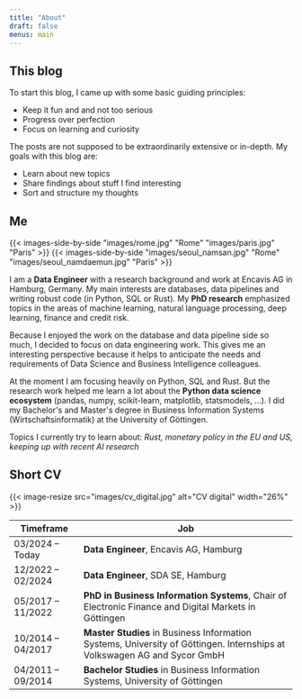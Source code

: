 ```yaml
---
title: "About"
draft: false
menus: main
---
```


## This blog

To start this blog, I came up with some basic guiding principles:
- Keep it fun and and not too serious
- Progress over perfection
- Focus on learning and curiosity

The posts are not supposed to be extraordinarily extensive or in-depth. My goals with this blog are: 

- Learn about new topics
- Share findings about stuff I find interesting
- Sort and structure my thoughts

## Me

{{< images-side-by-side "images/rome.jpg" "Rome" "images/paris.jpg" "Paris" >}}
{{< images-side-by-side "images/seoul_namsan.jpg" "Rome" "images/seoul_namdaemun.jpg" "Paris" >}}

I am a **Data Engineer** with a research background and work at Encavis AG in Hamburg, Germany.
My main interests are databases, data pipelines and writing robust code (in Python, SQL or Rust).
My **PhD research** emphasized topics in the areas of machine learning, natural language processing, deep learning, finance and credit risk. 

Because I enjoyed the work on the database and data pipeline side so much, I decided to focus on data engineering work.
This gives me an interesting perspective because it helps to anticipate the needs and requirements of Data Science and Business Intelligence colleagues.

At the moment I am focusing heavily on Python, SQL and Rust.
But the research work helped me learn a lot about the **Python data science ecosystem** (pandas, numpy, scikit-learn, matplotlib, statsmodels, ...).
I did my Bachelor's and Master's degree in Business Information Systems (Wirtschaftsinformatik) at the University of Göttingen.

Topics I currently try to learn about: *Rust, monetary policy in the EU and US, keeping up with recent AI research*

## Short CV

{{< image-resize src="images/cv_digital.jpg" alt="CV digital" width="26%" >}}

| Timeframe         | Job                                                          |
| ----------------- | ------------------------------------------------------------ |
| 03/2024 – Today⠀⠀ | **Data Engineer**, Encavis AG, Hamburg                       |
| 12/2022 – 02/2024 | **Data Engineer**, SDA SE, Hamburg                           |
| 05/2017 – 11/2022 | **PhD in Business Information Systems**, Chair of Electronic Finance and Digital Markets in Göttingen |
| 10/2014 – 04/2017 | **Master Studies** in Business Information Systems, University of Göttingen. Internships at Volkswagen AG and Sycor GmbH |
| 04/2011 – 09/2014 | **Bachelor Studies** in Business Information Systems, University of Göttingen |
